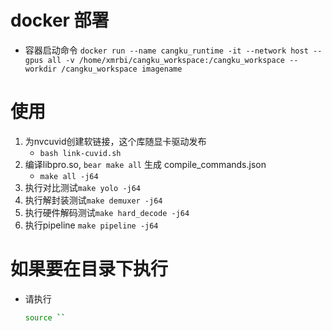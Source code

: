 # docker 部署
- 容器启动命令 `docker run --name cangku_runtime -it --network host --gpus all -v /home/xmrbi/cangku_workspace:/cangku_workspace --workdir /cangku_workspace imagename`

# 使用
1. 为nvcuvid创建软链接，这个库随显卡驱动发布
    - `bash link-cuvid.sh`
2. 编译libpro.so, `bear make all` 生成 compile_commands.json
    - `make all -j64`
3. 执行对比测试`make yolo -j64`
4. 执行解封装测试`make demuxer -j64`
5. 执行硬件解码测试`make hard_decode -j64`
6. 执行pipeline `make pipeline -j64`

# 如果要在目录下执行
- 请执行
    ```bash
    source ``
    ```
